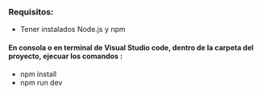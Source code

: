 ### Requisitos:

- Tener instalados Node.js y npm

#### En consola o en terminal de Visual Studio code, dentro de la carpeta del proyecto, ejecuar los comandos :
- npm install
- npm run dev
